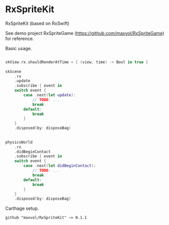 # RxSpriteKit
RxSpriteKit (based on RxSwift)

See demo project RxSpriteGame (https://github.com/maxvol/RxSpriteGame) for reference.

Basic usage.

```swift

skView.rx.shouldRenderAtTime = { (view, time) -> Bool in true }
    
skScene
    .rx
    .update
    .subscribe { event in
    switch event {
        case .next(let update):
            // TODO: ...
            break
        default:
            break
        }
    }
    .disposed(by: disposeBag)
    
    
physicsWorld
    .rx
    .didBeginContact
    .subscribe { event in
    switch event {
        case .next(let didBeginContact):
            // TODO: ...
            break
        default:
            break
        }
    }
    .disposed(by: disposeBag)        
```

Carthage setup.

```
github "maxvol/RxSpriteKit" ~> 0.1.1

```

